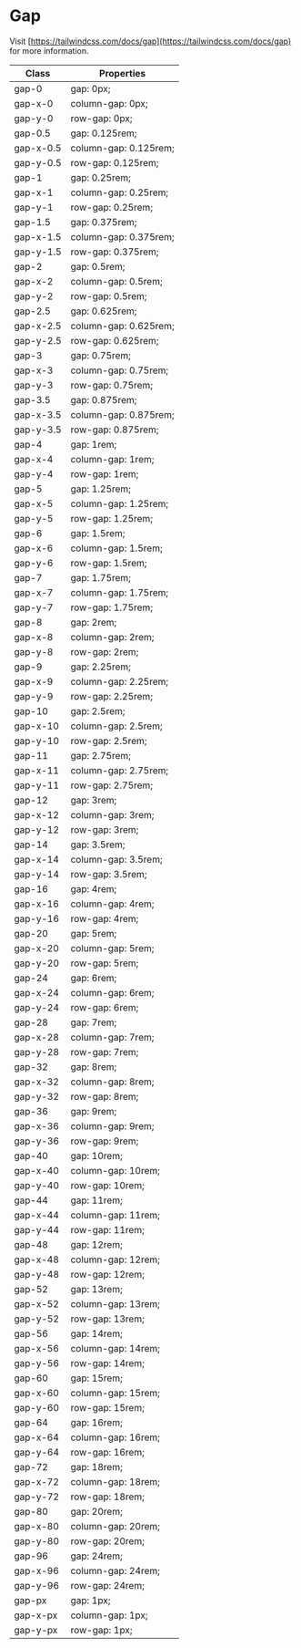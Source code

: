 # Gap

Visit [https://tailwindcss.com/docs/gap](https://tailwindcss.com/docs/gap) for more information.

<table class="w-full text-left border-collapse"><thead><tr><th class="z-20 sticky top-0 text-sm font-semibold text-gray-600 bg-white p-0"><div class="pb-2 pr-2 border-b border-gray-200">Class</div></th><th class="z-20 sticky top-0 text-sm font-semibold text-gray-600 bg-white p-0"><div class="pb-2 pl-2 border-b border-gray-200">Properties</div></th></tr></thead><tbody class="align-baseline"><tr><td class="py-2 pr-2 font-mono text-xs text-violet-600 whitespace-nowrap">gap-0</td><td class="py-2 pl-2 font-mono text-xs text-light-blue-600 whitespace-pre">gap: 0px;</td></tr><tr><td class="py-2 pr-2 font-mono text-xs text-violet-600 whitespace-nowrap border-t border-gray-200">gap-x-0</td><td class="py-2 pl-2 font-mono text-xs text-light-blue-600 whitespace-pre border-t border-gray-200">column-gap: 0px;</td></tr><tr><td class="py-2 pr-2 font-mono text-xs text-violet-600 whitespace-nowrap border-t border-gray-200">gap-y-0</td><td class="py-2 pl-2 font-mono text-xs text-light-blue-600 whitespace-pre border-t border-gray-200">row-gap: 0px;</td></tr><tr><td class="py-2 pr-2 font-mono text-xs text-violet-600 whitespace-nowrap border-t border-gray-200">gap-0.5</td><td class="py-2 pl-2 font-mono text-xs text-light-blue-600 whitespace-pre border-t border-gray-200">gap: 0.125rem;</td></tr><tr><td class="py-2 pr-2 font-mono text-xs text-violet-600 whitespace-nowrap border-t border-gray-200">gap-x-0.5</td><td class="py-2 pl-2 font-mono text-xs text-light-blue-600 whitespace-pre border-t border-gray-200">column-gap: 0.125rem;</td></tr><tr><td class="py-2 pr-2 font-mono text-xs text-violet-600 whitespace-nowrap border-t border-gray-200">gap-y-0.5</td><td class="py-2 pl-2 font-mono text-xs text-light-blue-600 whitespace-pre border-t border-gray-200">row-gap: 0.125rem;</td></tr><tr><td class="py-2 pr-2 font-mono text-xs text-violet-600 whitespace-nowrap border-t border-gray-200">gap-1</td><td class="py-2 pl-2 font-mono text-xs text-light-blue-600 whitespace-pre border-t border-gray-200">gap: 0.25rem;</td></tr><tr><td class="py-2 pr-2 font-mono text-xs text-violet-600 whitespace-nowrap border-t border-gray-200">gap-x-1</td><td class="py-2 pl-2 font-mono text-xs text-light-blue-600 whitespace-pre border-t border-gray-200">column-gap: 0.25rem;</td></tr><tr><td class="py-2 pr-2 font-mono text-xs text-violet-600 whitespace-nowrap border-t border-gray-200">gap-y-1</td><td class="py-2 pl-2 font-mono text-xs text-light-blue-600 whitespace-pre border-t border-gray-200">row-gap: 0.25rem;</td></tr><tr><td class="py-2 pr-2 font-mono text-xs text-violet-600 whitespace-nowrap border-t border-gray-200">gap-1.5</td><td class="py-2 pl-2 font-mono text-xs text-light-blue-600 whitespace-pre border-t border-gray-200">gap: 0.375rem;</td></tr><tr><td class="py-2 pr-2 font-mono text-xs text-violet-600 whitespace-nowrap border-t border-gray-200">gap-x-1.5</td><td class="py-2 pl-2 font-mono text-xs text-light-blue-600 whitespace-pre border-t border-gray-200">column-gap: 0.375rem;</td></tr><tr><td class="py-2 pr-2 font-mono text-xs text-violet-600 whitespace-nowrap border-t border-gray-200">gap-y-1.5</td><td class="py-2 pl-2 font-mono text-xs text-light-blue-600 whitespace-pre border-t border-gray-200">row-gap: 0.375rem;</td></tr><tr><td class="py-2 pr-2 font-mono text-xs text-violet-600 whitespace-nowrap border-t border-gray-200">gap-2</td><td class="py-2 pl-2 font-mono text-xs text-light-blue-600 whitespace-pre border-t border-gray-200">gap: 0.5rem;</td></tr><tr><td class="py-2 pr-2 font-mono text-xs text-violet-600 whitespace-nowrap border-t border-gray-200">gap-x-2</td><td class="py-2 pl-2 font-mono text-xs text-light-blue-600 whitespace-pre border-t border-gray-200">column-gap: 0.5rem;</td></tr><tr><td class="py-2 pr-2 font-mono text-xs text-violet-600 whitespace-nowrap border-t border-gray-200">gap-y-2</td><td class="py-2 pl-2 font-mono text-xs text-light-blue-600 whitespace-pre border-t border-gray-200">row-gap: 0.5rem;</td></tr><tr><td class="py-2 pr-2 font-mono text-xs text-violet-600 whitespace-nowrap border-t border-gray-200">gap-2.5</td><td class="py-2 pl-2 font-mono text-xs text-light-blue-600 whitespace-pre border-t border-gray-200">gap: 0.625rem;</td></tr><tr><td class="py-2 pr-2 font-mono text-xs text-violet-600 whitespace-nowrap border-t border-gray-200">gap-x-2.5</td><td class="py-2 pl-2 font-mono text-xs text-light-blue-600 whitespace-pre border-t border-gray-200">column-gap: 0.625rem;</td></tr><tr><td class="py-2 pr-2 font-mono text-xs text-violet-600 whitespace-nowrap border-t border-gray-200">gap-y-2.5</td><td class="py-2 pl-2 font-mono text-xs text-light-blue-600 whitespace-pre border-t border-gray-200">row-gap: 0.625rem;</td></tr><tr><td class="py-2 pr-2 font-mono text-xs text-violet-600 whitespace-nowrap border-t border-gray-200">gap-3</td><td class="py-2 pl-2 font-mono text-xs text-light-blue-600 whitespace-pre border-t border-gray-200">gap: 0.75rem;</td></tr><tr><td class="py-2 pr-2 font-mono text-xs text-violet-600 whitespace-nowrap border-t border-gray-200">gap-x-3</td><td class="py-2 pl-2 font-mono text-xs text-light-blue-600 whitespace-pre border-t border-gray-200">column-gap: 0.75rem;</td></tr><tr><td class="py-2 pr-2 font-mono text-xs text-violet-600 whitespace-nowrap border-t border-gray-200">gap-y-3</td><td class="py-2 pl-2 font-mono text-xs text-light-blue-600 whitespace-pre border-t border-gray-200">row-gap: 0.75rem;</td></tr><tr><td class="py-2 pr-2 font-mono text-xs text-violet-600 whitespace-nowrap border-t border-gray-200">gap-3.5</td><td class="py-2 pl-2 font-mono text-xs text-light-blue-600 whitespace-pre border-t border-gray-200">gap: 0.875rem;</td></tr><tr><td class="py-2 pr-2 font-mono text-xs text-violet-600 whitespace-nowrap border-t border-gray-200">gap-x-3.5</td><td class="py-2 pl-2 font-mono text-xs text-light-blue-600 whitespace-pre border-t border-gray-200">column-gap: 0.875rem;</td></tr><tr><td class="py-2 pr-2 font-mono text-xs text-violet-600 whitespace-nowrap border-t border-gray-200">gap-y-3.5</td><td class="py-2 pl-2 font-mono text-xs text-light-blue-600 whitespace-pre border-t border-gray-200">row-gap: 0.875rem;</td></tr><tr><td class="py-2 pr-2 font-mono text-xs text-violet-600 whitespace-nowrap border-t border-gray-200">gap-4</td><td class="py-2 pl-2 font-mono text-xs text-light-blue-600 whitespace-pre border-t border-gray-200">gap: 1rem;</td></tr><tr><td class="py-2 pr-2 font-mono text-xs text-violet-600 whitespace-nowrap border-t border-gray-200">gap-x-4</td><td class="py-2 pl-2 font-mono text-xs text-light-blue-600 whitespace-pre border-t border-gray-200">column-gap: 1rem;</td></tr><tr><td class="py-2 pr-2 font-mono text-xs text-violet-600 whitespace-nowrap border-t border-gray-200">gap-y-4</td><td class="py-2 pl-2 font-mono text-xs text-light-blue-600 whitespace-pre border-t border-gray-200">row-gap: 1rem;</td></tr><tr><td class="py-2 pr-2 font-mono text-xs text-violet-600 whitespace-nowrap border-t border-gray-200">gap-5</td><td class="py-2 pl-2 font-mono text-xs text-light-blue-600 whitespace-pre border-t border-gray-200">gap: 1.25rem;</td></tr><tr><td class="py-2 pr-2 font-mono text-xs text-violet-600 whitespace-nowrap border-t border-gray-200">gap-x-5</td><td class="py-2 pl-2 font-mono text-xs text-light-blue-600 whitespace-pre border-t border-gray-200">column-gap: 1.25rem;</td></tr><tr><td class="py-2 pr-2 font-mono text-xs text-violet-600 whitespace-nowrap border-t border-gray-200">gap-y-5</td><td class="py-2 pl-2 font-mono text-xs text-light-blue-600 whitespace-pre border-t border-gray-200">row-gap: 1.25rem;</td></tr><tr><td class="py-2 pr-2 font-mono text-xs text-violet-600 whitespace-nowrap border-t border-gray-200">gap-6</td><td class="py-2 pl-2 font-mono text-xs text-light-blue-600 whitespace-pre border-t border-gray-200">gap: 1.5rem;</td></tr><tr><td class="py-2 pr-2 font-mono text-xs text-violet-600 whitespace-nowrap border-t border-gray-200">gap-x-6</td><td class="py-2 pl-2 font-mono text-xs text-light-blue-600 whitespace-pre border-t border-gray-200">column-gap: 1.5rem;</td></tr><tr><td class="py-2 pr-2 font-mono text-xs text-violet-600 whitespace-nowrap border-t border-gray-200">gap-y-6</td><td class="py-2 pl-2 font-mono text-xs text-light-blue-600 whitespace-pre border-t border-gray-200">row-gap: 1.5rem;</td></tr><tr><td class="py-2 pr-2 font-mono text-xs text-violet-600 whitespace-nowrap border-t border-gray-200">gap-7</td><td class="py-2 pl-2 font-mono text-xs text-light-blue-600 whitespace-pre border-t border-gray-200">gap: 1.75rem;</td></tr><tr><td class="py-2 pr-2 font-mono text-xs text-violet-600 whitespace-nowrap border-t border-gray-200">gap-x-7</td><td class="py-2 pl-2 font-mono text-xs text-light-blue-600 whitespace-pre border-t border-gray-200">column-gap: 1.75rem;</td></tr><tr><td class="py-2 pr-2 font-mono text-xs text-violet-600 whitespace-nowrap border-t border-gray-200">gap-y-7</td><td class="py-2 pl-2 font-mono text-xs text-light-blue-600 whitespace-pre border-t border-gray-200">row-gap: 1.75rem;</td></tr><tr><td class="py-2 pr-2 font-mono text-xs text-violet-600 whitespace-nowrap border-t border-gray-200">gap-8</td><td class="py-2 pl-2 font-mono text-xs text-light-blue-600 whitespace-pre border-t border-gray-200">gap: 2rem;</td></tr><tr><td class="py-2 pr-2 font-mono text-xs text-violet-600 whitespace-nowrap border-t border-gray-200">gap-x-8</td><td class="py-2 pl-2 font-mono text-xs text-light-blue-600 whitespace-pre border-t border-gray-200">column-gap: 2rem;</td></tr><tr><td class="py-2 pr-2 font-mono text-xs text-violet-600 whitespace-nowrap border-t border-gray-200">gap-y-8</td><td class="py-2 pl-2 font-mono text-xs text-light-blue-600 whitespace-pre border-t border-gray-200">row-gap: 2rem;</td></tr><tr><td class="py-2 pr-2 font-mono text-xs text-violet-600 whitespace-nowrap border-t border-gray-200">gap-9</td><td class="py-2 pl-2 font-mono text-xs text-light-blue-600 whitespace-pre border-t border-gray-200">gap: 2.25rem;</td></tr><tr><td class="py-2 pr-2 font-mono text-xs text-violet-600 whitespace-nowrap border-t border-gray-200">gap-x-9</td><td class="py-2 pl-2 font-mono text-xs text-light-blue-600 whitespace-pre border-t border-gray-200">column-gap: 2.25rem;</td></tr><tr><td class="py-2 pr-2 font-mono text-xs text-violet-600 whitespace-nowrap border-t border-gray-200">gap-y-9</td><td class="py-2 pl-2 font-mono text-xs text-light-blue-600 whitespace-pre border-t border-gray-200">row-gap: 2.25rem;</td></tr><tr><td class="py-2 pr-2 font-mono text-xs text-violet-600 whitespace-nowrap border-t border-gray-200">gap-10</td><td class="py-2 pl-2 font-mono text-xs text-light-blue-600 whitespace-pre border-t border-gray-200">gap: 2.5rem;</td></tr><tr><td class="py-2 pr-2 font-mono text-xs text-violet-600 whitespace-nowrap border-t border-gray-200">gap-x-10</td><td class="py-2 pl-2 font-mono text-xs text-light-blue-600 whitespace-pre border-t border-gray-200">column-gap: 2.5rem;</td></tr><tr><td class="py-2 pr-2 font-mono text-xs text-violet-600 whitespace-nowrap border-t border-gray-200">gap-y-10</td><td class="py-2 pl-2 font-mono text-xs text-light-blue-600 whitespace-pre border-t border-gray-200">row-gap: 2.5rem;</td></tr><tr><td class="py-2 pr-2 font-mono text-xs text-violet-600 whitespace-nowrap border-t border-gray-200">gap-11</td><td class="py-2 pl-2 font-mono text-xs text-light-blue-600 whitespace-pre border-t border-gray-200">gap: 2.75rem;</td></tr><tr><td class="py-2 pr-2 font-mono text-xs text-violet-600 whitespace-nowrap border-t border-gray-200">gap-x-11</td><td class="py-2 pl-2 font-mono text-xs text-light-blue-600 whitespace-pre border-t border-gray-200">column-gap: 2.75rem;</td></tr><tr><td class="py-2 pr-2 font-mono text-xs text-violet-600 whitespace-nowrap border-t border-gray-200">gap-y-11</td><td class="py-2 pl-2 font-mono text-xs text-light-blue-600 whitespace-pre border-t border-gray-200">row-gap: 2.75rem;</td></tr><tr><td class="py-2 pr-2 font-mono text-xs text-violet-600 whitespace-nowrap border-t border-gray-200">gap-12</td><td class="py-2 pl-2 font-mono text-xs text-light-blue-600 whitespace-pre border-t border-gray-200">gap: 3rem;</td></tr><tr><td class="py-2 pr-2 font-mono text-xs text-violet-600 whitespace-nowrap border-t border-gray-200">gap-x-12</td><td class="py-2 pl-2 font-mono text-xs text-light-blue-600 whitespace-pre border-t border-gray-200">column-gap: 3rem;</td></tr><tr><td class="py-2 pr-2 font-mono text-xs text-violet-600 whitespace-nowrap border-t border-gray-200">gap-y-12</td><td class="py-2 pl-2 font-mono text-xs text-light-blue-600 whitespace-pre border-t border-gray-200">row-gap: 3rem;</td></tr><tr><td class="py-2 pr-2 font-mono text-xs text-violet-600 whitespace-nowrap border-t border-gray-200">gap-14</td><td class="py-2 pl-2 font-mono text-xs text-light-blue-600 whitespace-pre border-t border-gray-200">gap: 3.5rem;</td></tr><tr><td class="py-2 pr-2 font-mono text-xs text-violet-600 whitespace-nowrap border-t border-gray-200">gap-x-14</td><td class="py-2 pl-2 font-mono text-xs text-light-blue-600 whitespace-pre border-t border-gray-200">column-gap: 3.5rem;</td></tr><tr><td class="py-2 pr-2 font-mono text-xs text-violet-600 whitespace-nowrap border-t border-gray-200">gap-y-14</td><td class="py-2 pl-2 font-mono text-xs text-light-blue-600 whitespace-pre border-t border-gray-200">row-gap: 3.5rem;</td></tr><tr><td class="py-2 pr-2 font-mono text-xs text-violet-600 whitespace-nowrap border-t border-gray-200">gap-16</td><td class="py-2 pl-2 font-mono text-xs text-light-blue-600 whitespace-pre border-t border-gray-200">gap: 4rem;</td></tr><tr><td class="py-2 pr-2 font-mono text-xs text-violet-600 whitespace-nowrap border-t border-gray-200">gap-x-16</td><td class="py-2 pl-2 font-mono text-xs text-light-blue-600 whitespace-pre border-t border-gray-200">column-gap: 4rem;</td></tr><tr><td class="py-2 pr-2 font-mono text-xs text-violet-600 whitespace-nowrap border-t border-gray-200">gap-y-16</td><td class="py-2 pl-2 font-mono text-xs text-light-blue-600 whitespace-pre border-t border-gray-200">row-gap: 4rem;</td></tr><tr><td class="py-2 pr-2 font-mono text-xs text-violet-600 whitespace-nowrap border-t border-gray-200">gap-20</td><td class="py-2 pl-2 font-mono text-xs text-light-blue-600 whitespace-pre border-t border-gray-200">gap: 5rem;</td></tr><tr><td class="py-2 pr-2 font-mono text-xs text-violet-600 whitespace-nowrap border-t border-gray-200">gap-x-20</td><td class="py-2 pl-2 font-mono text-xs text-light-blue-600 whitespace-pre border-t border-gray-200">column-gap: 5rem;</td></tr><tr><td class="py-2 pr-2 font-mono text-xs text-violet-600 whitespace-nowrap border-t border-gray-200">gap-y-20</td><td class="py-2 pl-2 font-mono text-xs text-light-blue-600 whitespace-pre border-t border-gray-200">row-gap: 5rem;</td></tr><tr><td class="py-2 pr-2 font-mono text-xs text-violet-600 whitespace-nowrap border-t border-gray-200">gap-24</td><td class="py-2 pl-2 font-mono text-xs text-light-blue-600 whitespace-pre border-t border-gray-200">gap: 6rem;</td></tr><tr><td class="py-2 pr-2 font-mono text-xs text-violet-600 whitespace-nowrap border-t border-gray-200">gap-x-24</td><td class="py-2 pl-2 font-mono text-xs text-light-blue-600 whitespace-pre border-t border-gray-200">column-gap: 6rem;</td></tr><tr><td class="py-2 pr-2 font-mono text-xs text-violet-600 whitespace-nowrap border-t border-gray-200">gap-y-24</td><td class="py-2 pl-2 font-mono text-xs text-light-blue-600 whitespace-pre border-t border-gray-200">row-gap: 6rem;</td></tr><tr><td class="py-2 pr-2 font-mono text-xs text-violet-600 whitespace-nowrap border-t border-gray-200">gap-28</td><td class="py-2 pl-2 font-mono text-xs text-light-blue-600 whitespace-pre border-t border-gray-200">gap: 7rem;</td></tr><tr><td class="py-2 pr-2 font-mono text-xs text-violet-600 whitespace-nowrap border-t border-gray-200">gap-x-28</td><td class="py-2 pl-2 font-mono text-xs text-light-blue-600 whitespace-pre border-t border-gray-200">column-gap: 7rem;</td></tr><tr><td class="py-2 pr-2 font-mono text-xs text-violet-600 whitespace-nowrap border-t border-gray-200">gap-y-28</td><td class="py-2 pl-2 font-mono text-xs text-light-blue-600 whitespace-pre border-t border-gray-200">row-gap: 7rem;</td></tr><tr><td class="py-2 pr-2 font-mono text-xs text-violet-600 whitespace-nowrap border-t border-gray-200">gap-32</td><td class="py-2 pl-2 font-mono text-xs text-light-blue-600 whitespace-pre border-t border-gray-200">gap: 8rem;</td></tr><tr><td class="py-2 pr-2 font-mono text-xs text-violet-600 whitespace-nowrap border-t border-gray-200">gap-x-32</td><td class="py-2 pl-2 font-mono text-xs text-light-blue-600 whitespace-pre border-t border-gray-200">column-gap: 8rem;</td></tr><tr><td class="py-2 pr-2 font-mono text-xs text-violet-600 whitespace-nowrap border-t border-gray-200">gap-y-32</td><td class="py-2 pl-2 font-mono text-xs text-light-blue-600 whitespace-pre border-t border-gray-200">row-gap: 8rem;</td></tr><tr><td class="py-2 pr-2 font-mono text-xs text-violet-600 whitespace-nowrap border-t border-gray-200">gap-36</td><td class="py-2 pl-2 font-mono text-xs text-light-blue-600 whitespace-pre border-t border-gray-200">gap: 9rem;</td></tr><tr><td class="py-2 pr-2 font-mono text-xs text-violet-600 whitespace-nowrap border-t border-gray-200">gap-x-36</td><td class="py-2 pl-2 font-mono text-xs text-light-blue-600 whitespace-pre border-t border-gray-200">column-gap: 9rem;</td></tr><tr><td class="py-2 pr-2 font-mono text-xs text-violet-600 whitespace-nowrap border-t border-gray-200">gap-y-36</td><td class="py-2 pl-2 font-mono text-xs text-light-blue-600 whitespace-pre border-t border-gray-200">row-gap: 9rem;</td></tr><tr><td class="py-2 pr-2 font-mono text-xs text-violet-600 whitespace-nowrap border-t border-gray-200">gap-40</td><td class="py-2 pl-2 font-mono text-xs text-light-blue-600 whitespace-pre border-t border-gray-200">gap: 10rem;</td></tr><tr><td class="py-2 pr-2 font-mono text-xs text-violet-600 whitespace-nowrap border-t border-gray-200">gap-x-40</td><td class="py-2 pl-2 font-mono text-xs text-light-blue-600 whitespace-pre border-t border-gray-200">column-gap: 10rem;</td></tr><tr><td class="py-2 pr-2 font-mono text-xs text-violet-600 whitespace-nowrap border-t border-gray-200">gap-y-40</td><td class="py-2 pl-2 font-mono text-xs text-light-blue-600 whitespace-pre border-t border-gray-200">row-gap: 10rem;</td></tr><tr><td class="py-2 pr-2 font-mono text-xs text-violet-600 whitespace-nowrap border-t border-gray-200">gap-44</td><td class="py-2 pl-2 font-mono text-xs text-light-blue-600 whitespace-pre border-t border-gray-200">gap: 11rem;</td></tr><tr><td class="py-2 pr-2 font-mono text-xs text-violet-600 whitespace-nowrap border-t border-gray-200">gap-x-44</td><td class="py-2 pl-2 font-mono text-xs text-light-blue-600 whitespace-pre border-t border-gray-200">column-gap: 11rem;</td></tr><tr><td class="py-2 pr-2 font-mono text-xs text-violet-600 whitespace-nowrap border-t border-gray-200">gap-y-44</td><td class="py-2 pl-2 font-mono text-xs text-light-blue-600 whitespace-pre border-t border-gray-200">row-gap: 11rem;</td></tr><tr><td class="py-2 pr-2 font-mono text-xs text-violet-600 whitespace-nowrap border-t border-gray-200">gap-48</td><td class="py-2 pl-2 font-mono text-xs text-light-blue-600 whitespace-pre border-t border-gray-200">gap: 12rem;</td></tr><tr><td class="py-2 pr-2 font-mono text-xs text-violet-600 whitespace-nowrap border-t border-gray-200">gap-x-48</td><td class="py-2 pl-2 font-mono text-xs text-light-blue-600 whitespace-pre border-t border-gray-200">column-gap: 12rem;</td></tr><tr><td class="py-2 pr-2 font-mono text-xs text-violet-600 whitespace-nowrap border-t border-gray-200">gap-y-48</td><td class="py-2 pl-2 font-mono text-xs text-light-blue-600 whitespace-pre border-t border-gray-200">row-gap: 12rem;</td></tr><tr><td class="py-2 pr-2 font-mono text-xs text-violet-600 whitespace-nowrap border-t border-gray-200">gap-52</td><td class="py-2 pl-2 font-mono text-xs text-light-blue-600 whitespace-pre border-t border-gray-200">gap: 13rem;</td></tr><tr><td class="py-2 pr-2 font-mono text-xs text-violet-600 whitespace-nowrap border-t border-gray-200">gap-x-52</td><td class="py-2 pl-2 font-mono text-xs text-light-blue-600 whitespace-pre border-t border-gray-200">column-gap: 13rem;</td></tr><tr><td class="py-2 pr-2 font-mono text-xs text-violet-600 whitespace-nowrap border-t border-gray-200">gap-y-52</td><td class="py-2 pl-2 font-mono text-xs text-light-blue-600 whitespace-pre border-t border-gray-200">row-gap: 13rem;</td></tr><tr><td class="py-2 pr-2 font-mono text-xs text-violet-600 whitespace-nowrap border-t border-gray-200">gap-56</td><td class="py-2 pl-2 font-mono text-xs text-light-blue-600 whitespace-pre border-t border-gray-200">gap: 14rem;</td></tr><tr><td class="py-2 pr-2 font-mono text-xs text-violet-600 whitespace-nowrap border-t border-gray-200">gap-x-56</td><td class="py-2 pl-2 font-mono text-xs text-light-blue-600 whitespace-pre border-t border-gray-200">column-gap: 14rem;</td></tr><tr><td class="py-2 pr-2 font-mono text-xs text-violet-600 whitespace-nowrap border-t border-gray-200">gap-y-56</td><td class="py-2 pl-2 font-mono text-xs text-light-blue-600 whitespace-pre border-t border-gray-200">row-gap: 14rem;</td></tr><tr><td class="py-2 pr-2 font-mono text-xs text-violet-600 whitespace-nowrap border-t border-gray-200">gap-60</td><td class="py-2 pl-2 font-mono text-xs text-light-blue-600 whitespace-pre border-t border-gray-200">gap: 15rem;</td></tr><tr><td class="py-2 pr-2 font-mono text-xs text-violet-600 whitespace-nowrap border-t border-gray-200">gap-x-60</td><td class="py-2 pl-2 font-mono text-xs text-light-blue-600 whitespace-pre border-t border-gray-200">column-gap: 15rem;</td></tr><tr><td class="py-2 pr-2 font-mono text-xs text-violet-600 whitespace-nowrap border-t border-gray-200">gap-y-60</td><td class="py-2 pl-2 font-mono text-xs text-light-blue-600 whitespace-pre border-t border-gray-200">row-gap: 15rem;</td></tr><tr><td class="py-2 pr-2 font-mono text-xs text-violet-600 whitespace-nowrap border-t border-gray-200">gap-64</td><td class="py-2 pl-2 font-mono text-xs text-light-blue-600 whitespace-pre border-t border-gray-200">gap: 16rem;</td></tr><tr><td class="py-2 pr-2 font-mono text-xs text-violet-600 whitespace-nowrap border-t border-gray-200">gap-x-64</td><td class="py-2 pl-2 font-mono text-xs text-light-blue-600 whitespace-pre border-t border-gray-200">column-gap: 16rem;</td></tr><tr><td class="py-2 pr-2 font-mono text-xs text-violet-600 whitespace-nowrap border-t border-gray-200">gap-y-64</td><td class="py-2 pl-2 font-mono text-xs text-light-blue-600 whitespace-pre border-t border-gray-200">row-gap: 16rem;</td></tr><tr><td class="py-2 pr-2 font-mono text-xs text-violet-600 whitespace-nowrap border-t border-gray-200">gap-72</td><td class="py-2 pl-2 font-mono text-xs text-light-blue-600 whitespace-pre border-t border-gray-200">gap: 18rem;</td></tr><tr><td class="py-2 pr-2 font-mono text-xs text-violet-600 whitespace-nowrap border-t border-gray-200">gap-x-72</td><td class="py-2 pl-2 font-mono text-xs text-light-blue-600 whitespace-pre border-t border-gray-200">column-gap: 18rem;</td></tr><tr><td class="py-2 pr-2 font-mono text-xs text-violet-600 whitespace-nowrap border-t border-gray-200">gap-y-72</td><td class="py-2 pl-2 font-mono text-xs text-light-blue-600 whitespace-pre border-t border-gray-200">row-gap: 18rem;</td></tr><tr><td class="py-2 pr-2 font-mono text-xs text-violet-600 whitespace-nowrap border-t border-gray-200">gap-80</td><td class="py-2 pl-2 font-mono text-xs text-light-blue-600 whitespace-pre border-t border-gray-200">gap: 20rem;</td></tr><tr><td class="py-2 pr-2 font-mono text-xs text-violet-600 whitespace-nowrap border-t border-gray-200">gap-x-80</td><td class="py-2 pl-2 font-mono text-xs text-light-blue-600 whitespace-pre border-t border-gray-200">column-gap: 20rem;</td></tr><tr><td class="py-2 pr-2 font-mono text-xs text-violet-600 whitespace-nowrap border-t border-gray-200">gap-y-80</td><td class="py-2 pl-2 font-mono text-xs text-light-blue-600 whitespace-pre border-t border-gray-200">row-gap: 20rem;</td></tr><tr><td class="py-2 pr-2 font-mono text-xs text-violet-600 whitespace-nowrap border-t border-gray-200">gap-96</td><td class="py-2 pl-2 font-mono text-xs text-light-blue-600 whitespace-pre border-t border-gray-200">gap: 24rem;</td></tr><tr><td class="py-2 pr-2 font-mono text-xs text-violet-600 whitespace-nowrap border-t border-gray-200">gap-x-96</td><td class="py-2 pl-2 font-mono text-xs text-light-blue-600 whitespace-pre border-t border-gray-200">column-gap: 24rem;</td></tr><tr><td class="py-2 pr-2 font-mono text-xs text-violet-600 whitespace-nowrap border-t border-gray-200">gap-y-96</td><td class="py-2 pl-2 font-mono text-xs text-light-blue-600 whitespace-pre border-t border-gray-200">row-gap: 24rem;</td></tr><tr><td class="py-2 pr-2 font-mono text-xs text-violet-600 whitespace-nowrap border-t border-gray-200">gap-px</td><td class="py-2 pl-2 font-mono text-xs text-light-blue-600 whitespace-pre border-t border-gray-200">gap: 1px;</td></tr><tr><td class="py-2 pr-2 font-mono text-xs text-violet-600 whitespace-nowrap border-t border-gray-200">gap-x-px</td><td class="py-2 pl-2 font-mono text-xs text-light-blue-600 whitespace-pre border-t border-gray-200">column-gap: 1px;</td></tr><tr><td class="py-2 pr-2 font-mono text-xs text-violet-600 whitespace-nowrap border-t border-gray-200">gap-y-px</td><td class="py-2 pl-2 font-mono text-xs text-light-blue-600 whitespace-pre border-t border-gray-200">row-gap: 1px;</td></tr></tbody></table>
